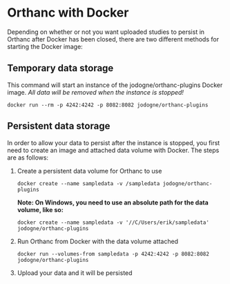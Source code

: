 # Orthanc with Docker

Depending on whether or not you want uploaded studies to persist in Orthanc
after Docker has been closed, there are two different methods for starting the
Docker image:

## Temporary data storage

This command will start an instance of the jodogne/orthanc-plugins Docker image.
_All data will be removed when the instance is stopped!_

```
docker run --rm -p 4242:4242 -p 8082:8082 jodogne/orthanc-plugins
```

## Persistent data storage

In order to allow your data to persist after the instance is stopped, you first
need to create an image and attached data volume with Docker. The steps are as
follows:

1. Create a persistent data volume for Orthanc to use

   ```
   docker create --name sampledata -v /sampledata jodogne/orthanc-plugins
   ```

   **Note: On Windows, you need to use an absolute path for the data volume,
   like so:**

   ```
   docker create --name sampledata -v '//C/Users/erik/sampledata' jodogne/orthanc-plugins
   ```

2. Run Orthanc from Docker with the data volume attached

   ```
   docker run --volumes-from sampledata -p 4242:4242 -p 8082:8082 jodogne/orthanc-plugins
   ```

3. Upload your data and it will be persisted
